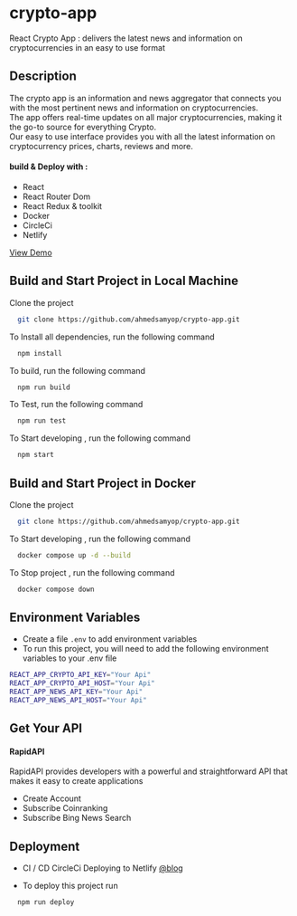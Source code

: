 # crypto-app

React Crypto App : delivers the latest news and information on cryptocurrencies in an easy to use format

## Description

The crypto app is an information and news aggregator that connects you with the most pertinent news and information on cryptocurrencies. <br> The app offers real-time updates on all major cryptocurrencies, making it the go-to source for everything Crypto. <br> Our easy to use interface provides you with all the latest information on cryptocurrency prices, charts, reviews and more.

#### build & Deploy with :

- React
- React Router Dom
- React Redux & toolkit
- Docker
- CircleCi
- Netlify

[View Demo](https://shatot-crypto.netlify.app/)

## Build and Start Project in Local Machine

Clone the project

```bash
  git clone https://github.com/ahmedsamyop/crypto-app.git
```

To Install all dependencies, run the following command

```bash
  npm install
```

To build, run the following command

```bash
  npm run build
```

To Test, run the following command

```bash
  npm run test
```

To Start developing , run the following command

```bash
  npm start
```

## Build and Start Project in Docker

Clone the project

```bash
  git clone https://github.com/ahmedsamyop/crypto-app.git
```

To Start developing , run the following command

```bash
  docker compose up -d --build
```

To Stop project , run the following command

```bash
  docker compose down
```

## Environment Variables

- Create a file `.env` to add environment variables
- To run this project, you will need to add the following environment variables to your .env file

```bash
REACT_APP_CRYPTO_API_KEY="Your Api"
REACT_APP_CRYPTO_API_HOST="Your Api"
REACT_APP_NEWS_API_KEY="Your Api"
REACT_APP_NEWS_API_HOST="Your Api"
```

## Get Your API

#### RapidAPI

RapidAPI provides developers with a powerful and straightforward API that makes it easy to create applications

- Create Account
- Subscribe Coinranking
- Subscribe Bing News Search

## Deployment

- CI / CD CircleCi Deploying to Netlify [@blog](https://circleci.com/blog/react-netlify-deploy/)

- To deploy this project run

```bash
  npm run deploy
```
